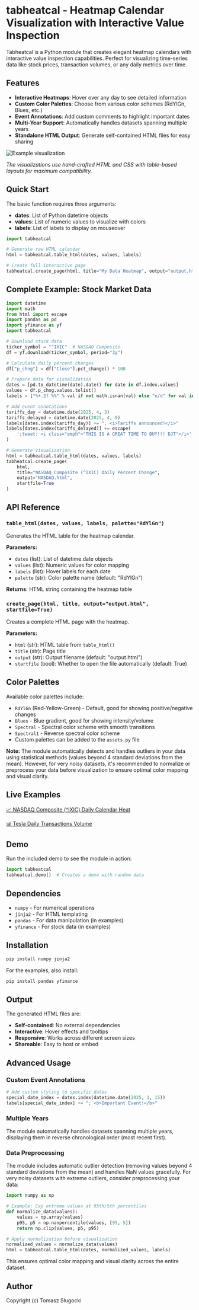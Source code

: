 # tabheatcal - Heatmap Calendar Visualization with Interactive Value Inspection

Tabheatcal is a Python module that creates elegant heatmap calendars with interactive value inspection capabilities. Perfect for visualizing time-series data like stock prices, transaction volumes, or any daily metrics over time.

## Features

- **Interactive Heatmaps**: Hover over any day to see detailed information
- **Custom Color Palettes**: Choose from various color schemes (RdYlGn, Blues, etc.)
- **Event Annotations**: Add custom comments to highlight important dates
- **Multi-Year Support**: Automatically handles datasets spanning multiple years
- **Standalone HTML Output**: Generate self-contained HTML files for easy sharing

![Example visualization](https://github.com/ts-kontakt/tabheatcal/blob/main/tabheatcal.gif?raw=true)

*The visualizations use hand-crafted HTML and CSS with table-based layouts for maximum compatibility.*

## Quick Start

The basic function requires three arguments:

- **dates**: List of Python datetime objects
- **values**: List of numeric values to visualize with colors
- **labels**: List of labels to display on mouseover

```python
import tabheatcal

# Generate raw HTML calendar
html = tabheatcal.table_html(dates, values, labels)

# Create full interactive page
tabheatcal.create_page(html, title="My Data Heatmap", output="output.html")
```

## Complete Example: Stock Market Data

```python
import datetime
import math
from html import escape
import pandas as pd
import yfinance as yf
import tabheatcal

# Download stock data
ticker_symbol = "^IXIC"  # NASDAQ Composite
df = yf.download(ticker_symbol, period="3y")

# Calculate daily percent changes
df["p_chng"] = df["Close"].pct_change() * 100

# Prepare data for visualization
dates = [pd.to_datetime(date).date() for date in df.index.values]
values = df.p_chng.values.tolist()
labels = ["%+.2f %%" % val if not math.isnan(val) else "n/d" for val in df.p_chng.values]

# Add event annotations
tariffs_day = datetime.date(2025, 4, 3)
tariffs_delayed = datetime.date(2025, 4, 9)
labels[dates.index(tariffs_day)] += "; <i>Tariffs announced!</i>"
labels[dates.index(tariffs_delayed)] += escape(
    ';tweet: <i class="emph">"THIS IS A GREAT TIME TO BUY!!! DJT"</i>'
)

# Generate visualization
html = tabheatcal.table_html(dates, values, labels)
tabheatcal.create_page(
    html,
    title="NASDAQ Composite (^IXIC) Daily Percent Change",
    output="NASDAQ.html",
    startfile=True
)
```

## API Reference

### `table_html(dates, values, labels, palette="RdYlGn")`

Generates the HTML table for the heatmap calendar.

**Parameters:**
- `dates` (list): List of datetime.date objects
- `values` (list): Numeric values for color mapping
- `labels` (list): Hover labels for each date
- `palette` (str): Color palette name (default: "RdYlGn")

**Returns:** HTML string containing the heatmap table

### `create_page(html, title, output="output.html", startfile=True)`

Creates a complete HTML page with the heatmap.

**Parameters:**
- `html` (str): HTML table from `table_html()`
- `title` (str): Page title
- `output` (str): Output filename (default: "output.html")
- `startfile` (bool): Whether to open the file automatically (default: True)

## Color Palettes

Available color palettes include:
- `RdYlGn` (Red-Yellow-Green) - Default, good for showing positive/negative changes
- `Blues` - Blue gradient, good for showing intensity/volume
- `Spectral` - Spectral color scheme with smooth transitions
- `Spectral1` - Reverse spectral color scheme
- Custom palettes can be added to the `assets.py` file

**Note:** The module automatically detects and handles outliers in your data using statistical methods (values beyond 4 standard deviations from the mean). However, for very noisy datasets, it's recommended to normalize or preprocess your data before visualization to ensure optimal color mapping and visual clarity.

## Live Examples

<p>
<a href="https://html-preview.github.io/?url=https://github.com/ts-kontakt/tabheatcal/blob/master/NASDAQ.html" target="_blank">
📈 NASDAQ Composite (^IXIC) Daily Calendar Heat</a>
</p>
<p>
<a href="https://html-preview.github.io/?url=https://github.com/ts-kontakt/tabheatcal/blob/master/transactions.html" target="_blank">
📊 Tesla Daily Transactions Volume</a>
</p>

## Demo

Run the included demo to see the module in action:

```python
import tabheatcal
tabheatcal.demo()  # Creates a demo with random data
```

## Dependencies

- `numpy` - For numerical operations
- `jinja2` - For HTML templating
- `pandas` - For data manipulation (in examples)
- `yfinance` - For stock data (in examples)

## Installation

```bash
pip install numpy jinja2
```

For the examples, also install:
```bash
pip install pandas yfinance
```

## Output

The generated HTML files are:
- **Self-contained**: No external dependencies
- **Interactive**: Hover effects and tooltips
- **Responsive**: Works across different screen sizes
- **Shareable**: Easy to host or embed

## Advanced Usage

### Custom Event Annotations

```python
# Add custom styling to specific dates
special_date_index = dates.index(datetime.date(2025, 1, 15))
labels[special_date_index] += "; <b>Important Event!</b>"
```

### Multiple Years

The module automatically handles datasets spanning multiple years, displaying them in reverse chronological order (most recent first).

### Data Preprocessing

The module includes automatic outlier detection (removing values beyond 4 standard deviations from the mean) and handles NaN values gracefully. For very noisy datasets with extreme outliers, consider preprocessing your data:

```python
import numpy as np

# Example: Cap extreme values at 95th/5th percentiles
def normalize_data(values):
    values = np.array(values)
    p95, p5 = np.nanpercentile(values, [95, 5])
    return np.clip(values, p5, p95)

# Apply normalization before visualization
normalized_values = normalize_data(values)
html = tabheatcal.table_html(dates, normalized_values, labels)
```

This ensures optimal color mapping and visual clarity across the entire dataset.


## Author

Copyright (c) Tomasz Sługocki

